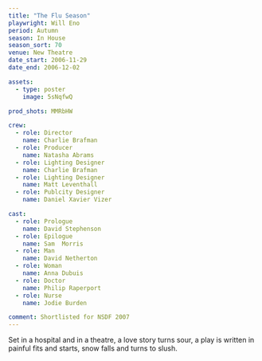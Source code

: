 ```yaml
---
title: "The Flu Season"
playwright: Will Eno
period: Autumn
season: In House
season_sort: 70
venue: New Theatre
date_start: 2006-11-29
date_end: 2006-12-02

assets:
  - type: poster
    image: 5sNqfwQ

prod_shots: MMRbHW

crew:
  - role: Director
    name: Charlie Brafman
  - role: Producer
    name: Natasha Abrams
  - role: Lighting Designer
    name: Charlie Brafman
  - role: Lighting Designer
    name: Matt Leventhall
  - role: Publcity Designer
    name: Daniel Xavier Vizer

cast:
  - role: Prologue
    name: David Stephenson
  - role: Epilogue
    name: Sam  Morris
  - role: Man
    name: David Netherton
  - role: Woman
    name: Anna Dubuis
  - role: Doctor
    name: Philip Raperport
  - role: Nurse
    name: Jodie Burden

comment: Shortlisted for NSDF 2007
---
```


Set in a hospital and in a theatre, a love story turns sour, a play is written in painful fits and starts, snow falls and turns to slush.
